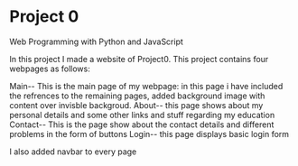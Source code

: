 # Project 0

Web Programming with Python and JavaScript

In this project I made a website of Project0. This project contains four webpages as follows:

Main-- This is the main page of my webpage: in this page i have included the refrences to the remaining pages, added background image with content over invisble backgroud.
About-- this page shows about my personal details and some other links and stuff regarding my education
Contact-- This is the page show about the contact details and different problems in the form of buttons
Login-- this page displays basic login form 

I also added navbar to every page 